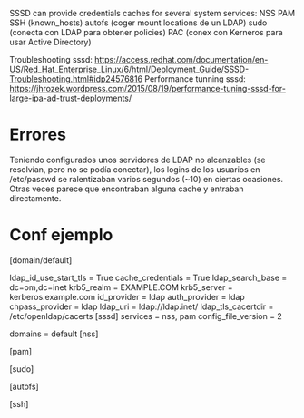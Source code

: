 SSSD can provide credentials caches for several system services:
 NSS
 PAM
 SSH (known_hosts)
 autofs (coger mount locations de un LDAP)
 sudo (conecta con LDAP para obtener policies)
 PAC (conex con Kerneros para usar Active Directory)


Troubleshooting sssd: https://access.redhat.com/documentation/en-US/Red_Hat_Enterprise_Linux/6/html/Deployment_Guide/SSSD-Troubleshooting.html#idp24576816
Performance tunning sssd: https://jhrozek.wordpress.com/2015/08/19/performance-tuning-sssd-for-large-ipa-ad-trust-deployments/


# Errores
Teniendo configurados unos servidores de LDAP no alcanzables (se resolvían, pero no se podía conectar), los logins de los usuarios en /etc/passwd se ralentizaban varios segundos (~10) en ciertas ocasiones. Otras veces parece que encontraban alguna cache y entraban directamente.


# Conf ejemplo

[domain/default]

ldap_id_use_start_tls = True
cache_credentials = True
ldap_search_base = dc=om,dc=inet
krb5_realm = EXAMPLE.COM
krb5_server = kerberos.example.com
id_provider = ldap
auth_provider = ldap
chpass_provider = ldap
ldap_uri = ldap://ldap.inet/
ldap_tls_cacertdir = /etc/openldap/cacerts
[sssd]
services = nss, pam
config_file_version = 2

domains = default
[nss]

[pam]

[sudo]

[autofs]

[ssh]
